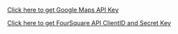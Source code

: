  [Click here to get Google Maps API Key](https://developers.google.com/maps/documentation/javascript/get-api-key)
 
 
 [Click here to get FourSquare API ClientID and Secret Key](https://developer.foursquare.com/places-api)
